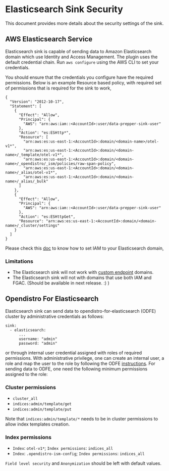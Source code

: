 # Elasticsearch Sink Security

This document provides more details about the security settings of the sink.

## AWS Elasticsearch Service

Elasticsearch sink is capable of sending data to Amazon Elasticsearch domain which use Identity and Access Management. The plugin uses the default credential chain. Run `aws configure` using the AWS CLI to set your credentials. 

You should ensure that the credentials you configure have the required permissions. Below is an example Resource based policy, with required set of permissions that is required for the sink to work,

```
{
  "Version": "2012-10-17",
  "Statement": [
    {
      "Effect": "Allow",
      "Principal": {
        "AWS": "arn:aws:iam::<AccountId>:user/data-prepper-sink-user"
      },
      "Action": "es:ESHttp*",
      "Resource": [
        "arn:aws:es:us-east-1:<AccountId>:domain/<domain-name>/otel-v1*",
        "arn:aws:es:us-east-1:<AccountId>:domain/<domain-name>/_template/otel-v1*",
        "arn:aws:es:us-east-1:<AccountId>:domain/<domain-name>/_opendistro/_ism/policies/raw-span-policy",
        "arn:aws:es:us-east-1:<AccountId>:domain/<domain-name>/_alias/otel-v1*",
        "arn:aws:es:us-east-1:<AccountId>:domain/<domain-name>/_alias/_bulk"
      ]
    },
    {
      "Effect": "Allow",
      "Principal": {
        "AWS": "arn:aws:iam::<AccountId>:user/data-prepper-sink-user"
      },
      "Action": "es:ESHttpGet",
      "Resource": "arn:aws:es:us-east-1:<AccountId>:domain/<domain-name>/_cluster/settings"
    }
  ]
}
``` 

Please check this [doc](https://docs.aws.amazon.com/elasticsearch-service/latest/developerguide/es-ac.html) to know how to set IAM to your Elasticsearch domain,

### Limitations

* The Elasticsearch sink will not work with [custom endpoint](https://docs.aws.amazon.com/elasticsearch-service/latest/developerguide/es-customendpoint.html) domains.
* The Elasticsearch sink will not with domains that use both IAM and FGAC. (Should be available in next release. :) )

## Opendistro For Elasticsearch

Elasticsearch sink can send data to opendistro-for-elasticsearch (ODFE) cluster by administrative credentials as follows:

```
sink:
  - elasticsearch:
      ...
      username: "admin"
      password: "admin"
```

or through internal user credential assigned with roles of required permissions. With administrative privilege, one can create an internal user, a role 
and map the user to the role by following the ODFE [instructions](https://opendistro.github.io/for-elasticsearch-docs/docs/security/access-control/users-roles/). 
For sending data to ODFE, one need the following minimum permissions assigned to the role:

### Cluster permissions

- `cluster_all`
- `indices:admin/template/get`
- `indices:admin/template/put`

Note that `indices:admin/template/*` needs to be in cluster permissions to allow index templates creation.

### Index permissions

- `Index`: `otel-v1*`; `Index permissions`: `indices_all`
- `Index`: `.opendistro-ism-config`; `Index permissions`: `indices_all`

`Field level security` and `Anonymization` should be left with default values.